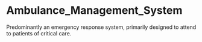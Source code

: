 # Ambulance_Management_System
 Predominantly an emergency response system, primarily designed to attend to patients of critical care.
